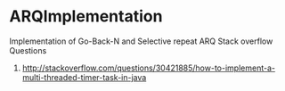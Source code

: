 # ARQImplementation
Implementation of Go-Back-N and Selective repeat ARQ
Stack overflow Questions

1) http://stackoverflow.com/questions/30421885/how-to-implement-a-multi-threaded-timer-task-in-java

